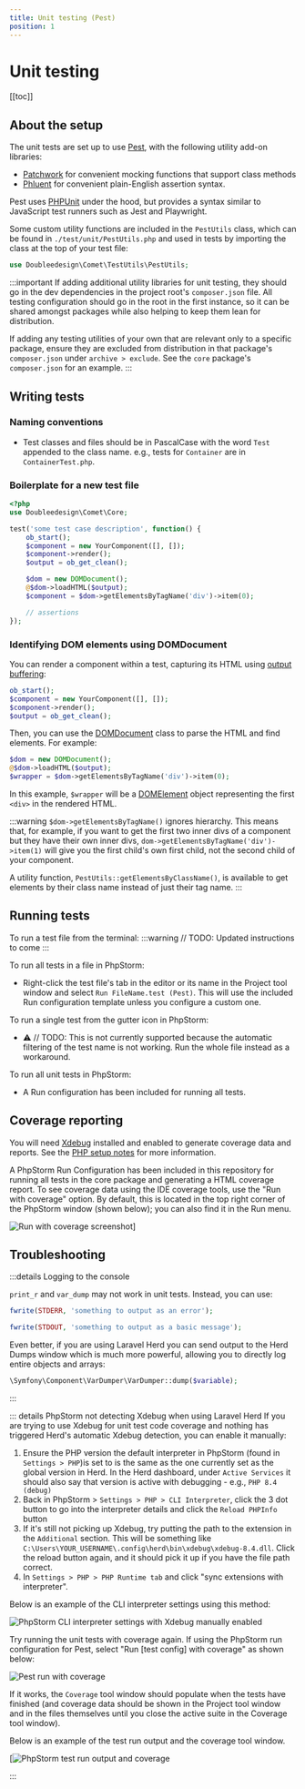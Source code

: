 ```yaml
---
title: Unit testing (Pest)
position: 1
---
```


# Unit testing

[[toc]]

## About the setup

The unit tests are set up to use [Pest](https://pestphp.com/), with the following utility add-on libraries:
- [Patchwork](https://patchwork2.org/) for convenient mocking functions that support class methods 
- [Phluent](https://github.com/Haberkamp/phluent) for convenient plain-English assertion syntax.

Pest uses [PHPUnit](https://phpunit.de/index.html) under the hood, but provides a syntax similar to JavaScript test runners such as Jest and Playwright.

Some custom utility functions are included in the `PestUtils` class, which can be found in `./test/unit/PestUtils.php` and used in tests by importing the class at the top of your test file:

```php
use Doubleedesign\Comet\TestUtils\PestUtils;
```

:::important
If adding additional utility libraries for unit testing, they should go in the dev dependencies in the project root's `composer.json` file. All testing configuration should go in the root in the first instance, so it can be shared amongst packages while also helping to keep them lean for distribution.

If adding any testing utilities of your own that are relevant only to a specific package, ensure they are excluded from distribution in that package's `composer.json` under `archive > exclude`. See the `core` package's `composer.json` for an example.
:::

## Writing tests

### Naming conventions
- Test classes and files should be in PascalCase with the word `Test` appended to the class name. e.g., tests for `Container` are in `ContainerTest.php`.

### Boilerplate for a new test file

```php
<?php
use Doubleedesign\Comet\Core;

test('some test case description', function() {
    ob_start();
    $component = new YourComponent([], []);
    $component->render();
    $output = ob_get_clean();

    $dom = new DOMDocument();
    @$dom->loadHTML($output);
    $component = $dom->getElementsByTagName('div')->item(0);

    // assertions
});
```

### Identifying DOM elements using DOMDocument

You can render a component within a test, capturing its HTML using [output buffering](https://www.php.net/manual/en/outcontrol.output-buffering.php):

```php
ob_start();
$component = new YourComponent([], []);
$component->render();
$output = ob_get_clean();
```

Then, you can use the [DOMDocument](https://www.php.net/manual/en/class.domdocument.php) class to parse the HTML and find elements. For example:

```php
$dom = new DOMDocument();
@$dom->loadHTML($output);
$wrapper = $dom->getElementsByTagName('div')->item(0);
```

In this example, `$wrapper` will be a [DOMElement](https://www.php.net/manual/en/class.domelement.php) object representing the first `<div>` in the rendered HTML.

:::warning
`$dom->getElementsByTagName()` ignores hierarchy. This means that, for example, if you want to get the first two inner divs of a component but they have their own inner divs, `dom->getElementsByTagName('div')->item(1)` will give you the first child's own first child, not the second child of your component.

A utility function, `PestUtils::getElementsByClassName()`, is available to get elements by their class name instead of just their tag name.
:::


## Running tests

To run a test file from the terminal:
:::warning
// TODO: Updated instructions to come 
:::

To run all tests in a file in PhpStorm:
- Right-click the test file's tab in the editor or its name in the Project tool window and select `Run FileName.test (Pest)`. This will use the included Run configuration template unless you configure a custom one.

To run a single test from the gutter icon in PhpStorm:
- :warning: // TODO: This is not currently supported because the automatic filtering of the test name is not working. Run the whole file instead as a workaround.

To run all unit tests in PhpStorm:
- A Run configuration has been included for running all tests.

## Coverage reporting

You will need [Xdebug](https://xdebug.org/) installed and enabled to generate coverage data and reports. See the [PHP setup notes](../tooling/php.md) for more information.

A PhpStorm Run Configuration has been included in this repository for running all tests in the core package and generating a HTML coverage report. To see coverage data using the IDE coverage tools, use the "Run with coverage" option. By default, this is located in the top right corner of the PhpStorm window (shown below); you can also find it in the Run menu.

![Run with coverage screenshot](/phpstorm-run-with-coverage.png)]

## Troubleshooting


:::details Logging to the console

`print_r` and `var_dump` may not work in unit tests. Instead, you can use:

```php
fwrite(STDERR, 'something to output as an error');
```
```php
fwrite(STDOUT, 'something to output as a basic message');
```

Even better, if you are using Laravel Herd you can send output to the Herd Dumps window which is much more powerful, allowing you to directly log entire objects and arrays:

```php
\Symfony\Component\VarDumper\VarDumper::dump($variable);
```
:::

::: details PhpStorm not detecting Xdebug when using Laravel Herd
If you are trying to use Xdebug for unit test code coverage and nothing has triggered Herd's automatic Xdebug detection, you can enable it manually:

1. Ensure the PHP version the default interpreter in PhpStorm (found in `Settings > PHP`)is set to is the same as the one currently set as the global version in Herd. In the Herd dashboard, under `Active Services` it should also say that version is active with debugging - e.g., `PHP 8.4 (debug)`
2. Back in PhpStorm > `Settings > PHP > CLI Interpreter`, click the 3 dot button to go into the interpreter details and click the `Reload PHPInfo` button
3. If it's still not picking up Xdebug, try putting the path to the extension in the `Additional` section. This will be something like `C:\Users\YOUR_USERNAME\.config\herd\bin\xdebug\xdebug-8.4.dll`. Click the reload button again, and it should pick it up if you have the file path correct.
4. In `Settings > PHP > PHP Runtime tab` and click "sync extensions with interpreter".

Below is an example of the CLI interpreter settings using this method:

![PhpStorm CLI interpreter settings with Xdebug manually enabled](/phpstorm-xdebug-fix.png)

Try running the unit tests with coverage again. If using the PhpStorm run configuration for Pest, select "Run [test config] with coverage" as shown below:

![Pest run with coverage](/phpstorm-run-with-coverage.png)

If it works, the `Coverage` tool window should populate when the tests have finished (and coverage data should be shown in the Project tool window and in the files themselves until you close the active suite in the Coverage tool window).

Below is an example of the test run output and the coverage tool window.

[![PhpStorm test run output and coverage](/phpstorm-coverage-window.png)

:::
